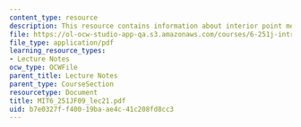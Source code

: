 ```yaml
---
content_type: resource
description: This resource contains information about interior point methods II.
file: https://ol-ocw-studio-app-qa.s3.amazonaws.com/courses/6-251j-introduction-to-mathematical-programming-fall-2009/b7e0327ff40019baae4c41c208fd8cc3_MIT6_251JF09_lec21.pdf
file_type: application/pdf
learning_resource_types:
- Lecture Notes
ocw_type: OCWFile
parent_title: Lecture Notes
parent_type: CourseSection
resourcetype: Document
title: MIT6_251JF09_lec21.pdf
uid: b7e0327f-f400-19ba-ae4c-41c208fd8cc3
---
```

